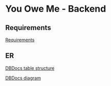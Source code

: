 # You Owe Me - Backend
## Requirements
[Requirements](doc/requirements.md)

## ER
[DBDocs table structure](https://dbdocs.io/dev.imorate/You-Owe-Me?view=table_structure)

[DBDocs diagram](https://dbdocs.io/dev.imorate/You-Owe-Me?view=relationships)
